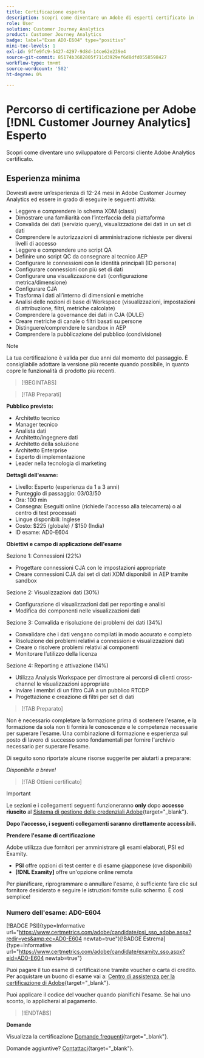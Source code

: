 ```yaml
---
title: Certificazione esperta
description: Scopri come diventare un Adobe di esperti certificato in [!DNL Customer Journey Analytics]
role: User
solution: Customer Journey Analytics
product: Customer Journey Analytics
badge: label="Exam AD0-E604" type="positivo"
mini-toc-levels: 1
exl-id: 9ffe9fc9-5427-4297-9d8d-14ce62e239e4
source-git-commit: 85174b3682805f711d3929ef6d8dfd0558598427
workflow-type: tm+mt
source-wordcount: '582'
ht-degree: 0%

---
```


# Percorso di certificazione per Adobe [!DNL Customer Journey Analytics] Esperto

Scopri come diventare uno sviluppatore di Percorsi cliente Adobe Analytics certificato.

## Esperienza minima

Dovresti avere un’esperienza di 12-24 mesi in Adobe Customer Journey Analytics ed essere in grado di eseguire le seguenti attività:

* Leggere e comprendere lo schema XDM (classi)
* Dimostrare una familiarità con l’interfaccia della piattaforma
* Convalida dei dati (servizio query), visualizzazione dei dati in un set di dati
* Comprendere le autorizzazioni di amministrazione richieste per diversi livelli di accesso
* Leggere e comprendere uno script QA
* Definire uno script QC da consegnare al tecnico AEP
* Configurare le connessioni con le identità principali (ID persona)
* Configurare connessioni con più set di dati
* Configurare una visualizzazione dati (configurazione metrica/dimensione)
* Configurare CJA
* Trasforma i dati all’interno di dimensioni e metriche
* Analisi delle nozioni di base di Workspace (visualizzazioni, impostazioni di attribuzione, filtri, metriche calcolate)
* Comprendere la governance dei dati in CJA (DULE)
* Creare metriche di canale o filtri basati su persone
* Distinguere/comprendere le sandbox in AEP
* Comprendere la pubblicazione del pubblico (condivisione)

>[!NOTE]
>
>La tua certificazione è valida per due anni dal momento del passaggio. È consigliabile adottare la versione più recente quando possibile, in quanto copre le funzionalità di prodotto più recenti.

>[!BEGINTABS]

>[!TAB Preparati]

**Pubblico previsto:**

* Architetto tecnico
* Manager tecnico
* Analista dati
* Architetto/ingegnere dati
* Architetto della soluzione
* Architetto Enterprise
* Esperto di implementazione
* Leader nella tecnologia di marketing

**Dettagli dell&#39;esame:**

* Livello: Esperto (esperienza da 1 a 3 anni)
* Punteggio di passaggio: 03/03/50
* Ora: 100 min
* Consegna: Eseguiti online (richiede l&#39;accesso alla telecamera) o al centro di test processati
* Lingue disponibili: Inglese
* Costo: $225 (globale) / $150 (India)
* ID esame: AD0-E604

**Obiettivi e campo di applicazione dell&#39;esame**

Sezione 1: Connessioni (22%)

* Progettare connessioni CJA con le impostazioni appropriate
* Creare connessioni CJA dai set di dati XDM disponibili in AEP tramite sandbox

Sezione 2: Visualizzazioni dati (30%)

* Configurazione di visualizzazioni dati per reporting e analisi
* Modifica dei componenti nelle visualizzazioni dati

Sezione 3: Convalida e risoluzione dei problemi dei dati (34%)

* Convalidare che i dati vengano compilati in modo accurato e completo
* Risoluzione dei problemi relativi a connessioni e visualizzazioni dati
* Creare o risolvere problemi relativi ai componenti
* Monitorare l’utilizzo della licenza

Sezione 4: Reporting e attivazione (14%)

* Utilizza Analysis Workspace per dimostrare ai percorsi di clienti cross-channel le visualizzazioni appropriate
* Inviare i membri di un filtro CJA a un pubblico RTCDP
* Progettazione e creazione di filtri per set di dati

>[!TAB Preparato]

Non è necessario completare la formazione prima di sostenere l&#39;esame, e la formazione da sola non ti fornirà le conoscenze e le competenze necessarie per superare l&#39;esame. Una combinazione di formazione e esperienza sul posto di lavoro di successo sono fondamentali per fornire l&#39;archivio necessario per superare l&#39;esame.

Di seguito sono riportate alcune risorse suggerite per aiutarti a preparare:

_Disponibile a breve!_

>[!TAB Ottieni certificato]

>[!IMPORTANT]
>
>Le sezioni e i collegamenti seguenti funzioneranno **only**  dopo **accesso riuscito** al [Sistema di gestione delle credenziali Adobe](http://www.certmetrics.com/adobe){target="_blank"}.


**Dopo l’accesso, i seguenti collegamenti saranno direttamente accessibili.**

**Prendere l&#39;esame di certificazione**

Adobe utilizza due fornitori per amministrare gli esami elaborati, PSI ed Examity.

* **PSI** offre opzioni di test center e di esame giapponese (ove disponibili)
* **[!DNL Examity]** offre un&#39;opzione online remota

Per pianificare, riprogrammare o annullare l&#39;esame, è sufficiente fare clic sul fornitore desiderato e seguire le istruzioni fornite sullo schermo. È così semplice!

### Numero dell&#39;esame: AD0-E604

[!BADGE PSI]{type=Informative url="https://www.certmetrics.com/adobe/candidate/psi_sso_adobe.aspx?redir=yes&amp;ec=AD0-E604 newtab=true"}[!BADGE Estrema]{type=Informative url="https://www.certmetrics.com/adobe/candidate/examity_sso.aspx?eid=AD0-E604 newtab=true"}

Puoi pagare il tuo esame di certificazione tramite voucher o carta di credito. Per acquistare un buono di esame vai a: [Centro di assistenza per la certificazione di Adobe](https://market.xvoucher.com/adobe/global){target="_blank"}.

Puoi applicare il codice del voucher quando pianifichi l&#39;esame. Se hai uno sconto, lo applicherai al pagamento.

>[!ENDTABS]

**Domande**

Visualizza la certificazione [Domande frequenti](https://experienceleague.adobe.com/docs/certification/certification/faq.html?lang=en){target="_blank"}.

Domande aggiuntive? [Contattaci](mailto:certif@adobe.com){target="_blank"}.
